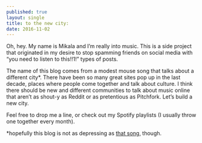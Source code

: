 ```yaml
---
published: true
layout: single
title: to the new city:
date: 2016-11-02
---
```

Oh, hey. My name is Mikala and I’m really into music. This is a side project that originated in my desire to stop spamming friends on social media with “you need to listen to this!!1!” types of posts.

The name of this blog comes from a modest mouse song that talks about a different city\*. There have been so many great sites pop up in the last decade, places where people come together and talk about culture. I think there should be new and different communities to talk about music online that aren’t as shout-y as Reddit or as pretentious as Pitchfork. Let’s build a new city.

Feel free to drop me a line, or check out my Spotify playlists (I usually throw one together every month).

\*hopefully this blog is not as depressing as [that song](https://www.youtube.com/watch?v=ga3NoeD_kkA), though.
